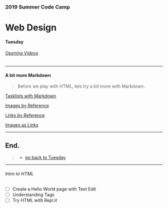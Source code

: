 ### 2019 Summer Code Camp
# Web Design

#### Tuesday

###### [Opening Videos](tuesday-opening-videos.md)

***

#### A bit more Markdown

> Before we play with HTML, lets try a bit more with Markdown.

[Tasklists with Markdown](https://www.youtube.com/watch?v=rTXM721N4MY&list=UU2O1T_XH1GPHVt_2aagyiMA)

[Images by Reference](https://youtu.be/HWEW08DV2UI)

[Links by Reference](https://youtu.be/jVk_fWFrKPo)

[Images as Links](https://youtu.be/iDUuTmnH-0A)

***

## End.

> - [go back to Tuesday](tuesday.md)


***

###### Intro to HTML

- [ ] Create a Hello World page with Text Edit
- [ ] Understanding Tags
- [ ] Try HTML with Repl.it
